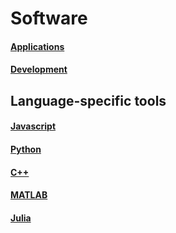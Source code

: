 # Software

#### [Applications](./Applications.md)
#### [Development](./Applications.md)

## Language-specific tools

#### [Javascript](./Javascript.md)

#### [Python](./Python.md)

#### [C++](./C++.md)

#### [MATLAB](./MATLAB.md)

#### [Julia](./Julia.md)

